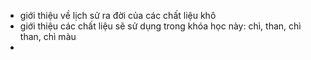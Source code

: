 - giới thiệu về lịch sử ra đời của các chất liệu khô
- giới thiệu các chất liệu sẽ sử dụng trong khóa học này: chì, than, chì than, chì màu
- 
